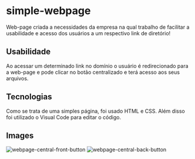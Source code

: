 # simple-webpage
Web-page criada a necessidades da empresa na qual trabalho de facilitar a usabilidade e acesso dos usuários a um respectivo link de diretório!
## Usabilidade
Ao acessar um determinado link no domínio o usuário é redirecionado para a web-page e pode clicar no botão centralizado e terá acesso aos seus arquivos.
## Tecnologias
Como se trata de uma simples página, foi usado HTML e CSS. Além disso foi utilizado o Visual Code para editar o código.
## Images
![webpage-central-front-button](https://user-images.githubusercontent.com/34926656/109732551-27eead00-7b9c-11eb-805d-395d5e05b18a.PNG)
![webpage-central-back-button](https://user-images.githubusercontent.com/34926656/109732549-27561680-7b9c-11eb-88f7-c67b6797c257.png)
